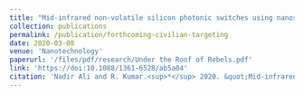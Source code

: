 ```yaml
---
title: "Mid-infrared non-volatile silicon photonic switches using nanoscale Ge2Sb2Te5 embedded in silicon-on-insulator waveguides"
collection: publications
permalink: /publication/forthcoming-civilian-targeting
date: 2020-03-08
venue: 'Nanotechnology'
paperurl: '/files/pdf/research/Under the Roof of Rebels.pdf'
link: 'https://doi:10.1088/1361-6528/ab5a04'
citation: 'Nadir Ali and R. Kumar.<sup>*</sup> 2020. &quot;Mid-infrared non-volatile silicon photonic switches using nanoscale Ge2Sb2Te5 embedded in silicon-on-insulator waveguides.&quot; <i>Nanotechnology</i> 31(11): p. 115207. doi:10.1088/1361-6528/ab5a04'
---
```

